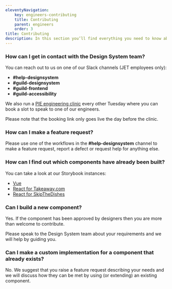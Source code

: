 ```yaml
---
eleventyNavigation:
    key: engineers-contributing
    title: Contributing
    parent: engineers
    order: 3
title: Contributing
description: In this section you’ll find everything you need to know about contributing to our design system and how you can help us.
---
```


### How can I get in contact with the Design System team?

You can reach out to us on one of our Slack channels (JET employees only):
- **#help-designsystem**
- **#guild-designsystem**
- **#guild-frontend**
- **#guild-accessibility**

We also run a [PIE engineering clinic](https://calendly.com/jetpie/engineering-clinics) every other Tuesday where you can book a slot to speak to one of our engineers.

Please note that the booking link only goes live the day before the clinic.

### How can I make a feature request?

Please use one of the workflows in the **#help-designsystem** channel to make a feature request, report a defect or request help for anything else.

### How can I find out which components have already been built?

You can take a look at our Storybook instances:
- [Vue](https://vue.pie.design/)
- [React for Takeaway.com](https://snacks.takeaway.com/)
- [React for SkipTheDishes](https://react.pie.design/)

### Can I build a new component?

Yes. If the component has been approved by designers then you are more than welcome to contribute.

Please speak to the Design System team about your requirements and we will help by guiding you.

### Can I make a custom implementation for a component that already exists?

No. We suggest that you raise a feature request describing your needs and we will discuss how they can be met by using (or extending) an existing component.
